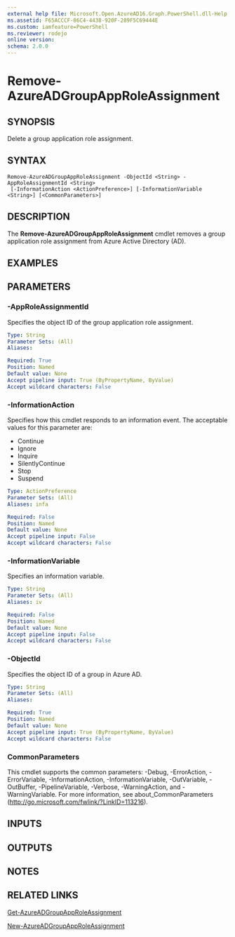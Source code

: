 ```yaml
---
external help file: Microsoft.Open.AzureAD16.Graph.PowerShell.dll-Help.xml
ms.assetid: F65ACCCF-86C4-4438-920F-289F5C69444E
ms.custom: iamfeature=PowerShell
ms.reviewer: rodejo
online version: 
schema: 2.0.0
---
```


# Remove-AzureADGroupAppRoleAssignment

## SYNOPSIS
Delete a group application role assignment.

## SYNTAX

```
Remove-AzureADGroupAppRoleAssignment -ObjectId <String> -AppRoleAssignmentId <String>
 [-InformationAction <ActionPreference>] [-InformationVariable <String>] [<CommonParameters>]
```

## DESCRIPTION
The **Remove-AzureADGroupAppRoleAssignment** cmdlet removes a group application role assignment from Azure Active Directory (AD).

## EXAMPLES

## PARAMETERS

### -AppRoleAssignmentId
Specifies the object ID of the group application role assignment.

```yaml
Type: String
Parameter Sets: (All)
Aliases: 

Required: True
Position: Named
Default value: None
Accept pipeline input: True (ByPropertyName, ByValue)
Accept wildcard characters: False
```

### -InformationAction
Specifies how this cmdlet responds to an information event. The acceptable values for this parameter are:

- Continue
- Ignore
- Inquire
- SilentlyContinue
- Stop
- Suspend

```yaml
Type: ActionPreference
Parameter Sets: (All)
Aliases: infa

Required: False
Position: Named
Default value: None
Accept pipeline input: False
Accept wildcard characters: False
```

### -InformationVariable
Specifies an information variable.

```yaml
Type: String
Parameter Sets: (All)
Aliases: iv

Required: False
Position: Named
Default value: None
Accept pipeline input: False
Accept wildcard characters: False
```

### -ObjectId
Specifies the object ID of a group in Azure AD.

```yaml
Type: String
Parameter Sets: (All)
Aliases: 

Required: True
Position: Named
Default value: None
Accept pipeline input: True (ByPropertyName, ByValue)
Accept wildcard characters: False
```

### CommonParameters
This cmdlet supports the common parameters: -Debug, -ErrorAction, -ErrorVariable, -InformationAction, -InformationVariable, -OutVariable, -OutBuffer, -PipelineVariable, -Verbose, -WarningAction, and -WarningVariable. For more information, see about_CommonParameters (http://go.microsoft.com/fwlink/?LinkID=113216).

## INPUTS

## OUTPUTS

## NOTES

## RELATED LINKS

[Get-AzureADGroupAppRoleAssignment](./Get-AzureADGroupAppRoleAssignment.md)

[New-AzureADGroupAppRoleAssignment](./New-AzureADGroupAppRoleAssignment.md)
